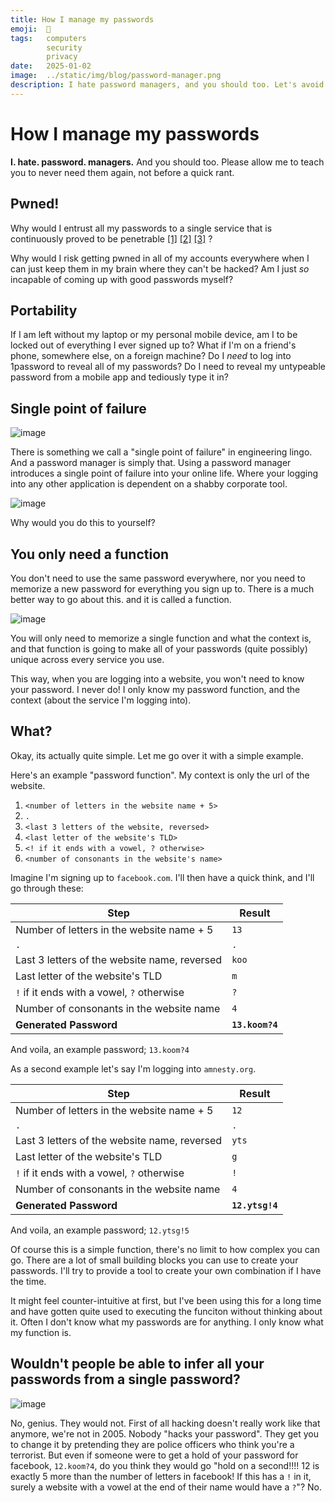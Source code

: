 ```yaml
---
title: How I manage my passwords
emoji:  🔐
tags:   computers
        security
        privacy
date:   2025-01-02
image:  ../static/img/blog/password-manager.png
description: I hate password managers, and you should too. Let's avoid using them and still not forget our passwords with password functions.
---
```


# How I manage my passwords

**I. hate. password. managers.** And you should too. Please allow me to teach you to never need them again, not before a quick rant.

## Pwned!

Why would I entrust all my passwords to a single service that is continuously proved to be penetrable [[1]](https://support.lastpass.com/s/document-item?language=en_US&bundleId=lastpass&topicId=LastPass%2Fincident-data.html&_LANG=enus) [[2]](https://blog.1password.com/files/okta-incident/okta-incident-report.pdf) [[3]](https://www.verdict.co.uk/unsecured-databases-nordpass/) ?

Why would I risk getting pwned in all of my accounts everywhere when I can just keep them in my brain where they can't be hacked? Am I just _so_ incapable of coming up with good passwords myself?

## Portability

If I am left without my laptop or my personal mobile device, am I to be locked out of everything I ever signed up to? What if I'm on a friend's phone, somewhere else, on a foreign machine? Do I _need_ to log into 1password to reveal all of my passwords? Do I need to reveal my untypeable password from a mobile app and tediously type it in?

## Single point of failure

![image](https://github.com/user-attachments/assets/d0cc9b55-a485-4dee-9d14-944555fe1802)

There is something we call a "single point of failure" in engineering lingo. And a password manager is simply that. Using a password manager introduces a single point of failure into your online life. Where your logging into any other application is dependent on a shabby corporate tool.

![image](https://github.com/user-attachments/assets/bbbeab43-4078-41e3-b235-aed9b737557c)

Why would you do this to yourself?

## You only need a function

You don't need to use the same password everywhere, nor you need to memorize a new password for everything you sign up to. There is a much better way to go about this. and it is called a function.

![image](https://github.com/user-attachments/assets/8665eeec-bb41-468b-b4ed-1fd432426db2)

You will only need to memorize a single function and what the context is, and that function is going to make all of your passwords (quite possibly) unique across every service you use.

This way, when you are logging into a website, you won't need to know your password. I never do! I only know my password function, and the context (about the service I'm logging into).

## What?

Okay, its actually quite simple. Let me go over it with a simple example.

Here's an example "password function". My context is only the url of the website.


1. `<number of letters in the website name + 5>`
2. `.`
3. `<last 3 letters of the website, reversed>`
4. `<last letter of the website's TLD>`
5. `<! if it ends with a vowel, ? otherwise>`
6. `<number of consonants in the website's name>`


Imagine I'm signing up to `facebook.com`. I'll then have a quick think, and I'll go through these:

| Step                                  | Result  |
|---------------------------------------|---------|
| Number of letters in the website name + 5 | `13`    |
| `.`                                   | `.`     |
| Last 3 letters of the website name, reversed | `koo`   |
| Last letter of the website's TLD      | `m`     |
| `!` if it ends with a vowel, `?` otherwise | `?`     |
| Number of consonants in the website name | `4`     |
| **Generated Password**                | **`13.koom?4`** |

And voila, an example password; `13.koom?4`

As a second example let's say I'm logging into `amnesty.org`.

| Step                                  | Result  |
|---------------------------------------|---------|
| Number of letters in the website name + 5 | `12`    |
| `.`                                   | `.`     |
| Last 3 letters of the website name, reversed | `yts`   |
| Last letter of the website's TLD      | `g`     |
| `!` if it ends with a vowel, `?` otherwise | `!`     |
| Number of consonants in the website name | `4`     |
| **Generated Password**                | **`12.ytsg!4`** |

And voila, an example password; `12.ytsg!5`

Of course this is a simple function, there's no limit to how complex you can go. There are a lot of small building blocks you can use to create your passwords. I'll try to provide a tool to create your own combination if I have the time.

It might feel counter-intuitive at first, but I've been using this for a long time and have gotten quite used to executing the funciton without thinking about it. Often I don't know what my passwords are for anything. I only know what my function is.

## Wouldn't people be able to infer all your passwords from a single password?

![image](https://github.com/user-attachments/assets/2c64d3bd-afa8-4ccf-913d-6b3411c99af6)

No, genius. They would not. First of all hacking doesn't really work like that anymore, we're not in 2005. Nobody "hacks your password". They get you to change it by pretending they are police officers who think you're a terrorist. But even if someone were to get a hold of your password for facebook, `12.koom?4`, do you think they would go "hold on a second!!!! 12 is exactly 5 more than the number of letters in facebook! If this has a `!` in it, surely a website with a vowel at the end of their name would have a `?`"? No.





